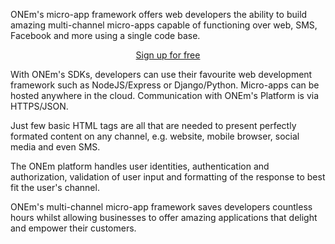 <!-- <img src="/assets/onem-logo.svg" width=150 style="float:left;margin-right:15px;" /> -->
ONEm's micro-app framework offers web developers the ability to build amazing multi-channel micro-apps capable of functioning over web, SMS, Facebook and more using a single code base.

<div style="text-align:center">
    <a target="_blank" rel="noopener noreferrer" href="https://developer-portal.onem.zone/" class="btn">Sign up for free</a>
</div>

With ONEm's SDKs, developers can use their favourite web development framework such as NodeJS/Express or Django/Python.  Micro-apps can be hosted anywhere in the cloud. Communication with ONEm's Platform is via HTTPS/JSON.

Just few basic HTML tags are all that are needed to present perfectly formated content on any channel, e.g. website, mobile browser, social media and even SMS.

The ONEm platform handles user identities, authentication and authorization, validation of user input and formatting of the response to best fit the user's channel.

ONEm's multi-channel micro-app framework saves developers countless hours whilst allowing businesses to offer amazing applications that delight and empower their customers.

